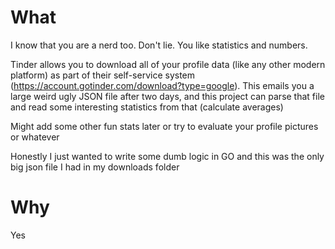 # What
I know that you are a nerd too. Don't lie. You like statistics and numbers.

Tinder allows you to download all of your profile data (like any other modern platform) as part of their self-service system (https://account.gotinder.com/download?type=google). This emails you a large weird ugly JSON file after two days, and this project can parse that file and read some interesting statistics from that (calculate averages)

Might add some other fun stats later or try to evaluate your profile pictures or whatever

Honestly I just wanted to write some dumb logic in GO and this was the only big json file I had in my downloads folder

# Why
Yes